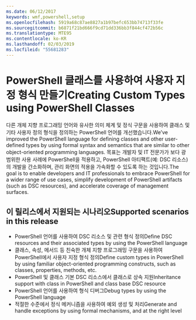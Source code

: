 ```yaml
---
ms.date: 06/12/2017
keywords: wmf,powershell,setup
ms.openlocfilehash: 5919a68c87ae8827a1b97befc653bb74713f33fe
ms.sourcegitcommit: b6871f21bd666f9cd71dd336bb3f844cf472b56c
ms.translationtype: MTE95
ms.contentlocale: ko-KR
ms.lasthandoff: 02/03/2019
ms.locfileid: "55681283"
---
```

# <a name="creating-custom-types-using-powershell-classes"></a><span data-ttu-id="e433f-102">PowerShell 클래스를 사용하여 사용자 지정 형식 만들기</span><span class="sxs-lookup"><span data-stu-id="e433f-102">Creating Custom Types using PowerShell Classes</span></span>

<span data-ttu-id="e433f-103">다른 개체 지향 프로그래밍 언어와 유사한 의미 체계 및 정식 구문을 사용하여 클래스 및 기타 사용자 정의 형식을 정의하는 PowerShell 언어를 개선했습니다.</span><span class="sxs-lookup"><span data-stu-id="e433f-103">We’ve improved the PowerShell language for defining classes and other user-defined types by using formal syntax and semantics that are similar to other object-oriented programming languages.</span></span> <span data-ttu-id="e433f-104">목표는 개발자 및 IT 전문가가 보다 광범위한 사용 사례에 PowerShell을 적용하고, PowerShell 아티팩트(예: DSC 리소스)의 개발을 간소화하며, 관리 화면의 적용을 가속화할 수 있도록 하는 것입니다.</span><span class="sxs-lookup"><span data-stu-id="e433f-104">The goal is to enable developers and IT professionals to embrace PowerShell for a wider range of use cases, simplify development of PowerShell artifacts (such as DSC resources), and accelerate coverage of management surfaces.</span></span>

## <a name="supported-scenarios-in-this-release"></a><span data-ttu-id="e433f-105">이 릴리스에서 지원되는 시나리오</span><span class="sxs-lookup"><span data-stu-id="e433f-105">Supported scenarios in this release</span></span>

-   <span data-ttu-id="e433f-106">PowerShell 언어를 사용하여 DSC 리소스 및 관련 형식 정의</span><span class="sxs-lookup"><span data-stu-id="e433f-106">Define DSC resources and their associated types by using the PowerShell language</span></span>
-   <span data-ttu-id="e433f-107">클래스, 속성, 메서드 등 친숙한 개체 지향 프로그래밍 구문을 사용하여 PowerShell에서 사용자 지정 형식 정의</span><span class="sxs-lookup"><span data-stu-id="e433f-107">Define custom types in PowerShell by using familiar object-oriented programming constructs, such as classes, properties, methods, etc.</span></span>
-   <span data-ttu-id="e433f-108">PowerShell 및 클래스 기본 DSC 리소스에서 클래스로 상속 지원</span><span class="sxs-lookup"><span data-stu-id="e433f-108">Inheritance support with class in PowerShell and class base DSC resource</span></span>
-   <span data-ttu-id="e433f-109">PowerShell 언어를 사용하여 형식 디버그</span><span class="sxs-lookup"><span data-stu-id="e433f-109">Debug types by using the PowerShell language</span></span>
-   <span data-ttu-id="e433f-110">적절한 수준에서 정식 메커니즘을 사용하여 예외 생성 및 처리</span><span class="sxs-lookup"><span data-stu-id="e433f-110">Generate and handle exceptions by using formal mechanisms, and at the right level</span></span>
